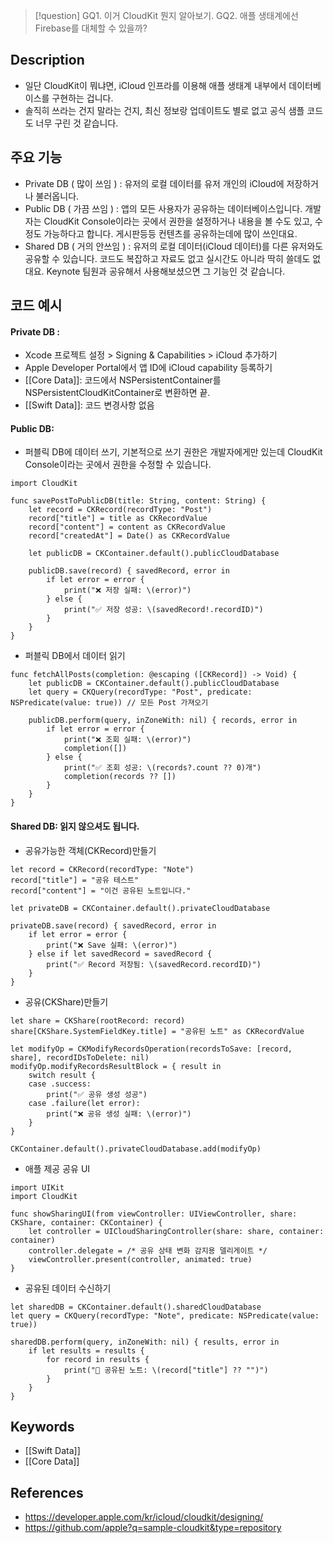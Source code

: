 >[!question]
>GQ1. 이거 CloudKit 뭔지 알아보기.
>GQ2. 애플 생태계에선 Firebase를 대체할 수 있을까?

## Description
- 일단 CloudKit이 뭐냐면, iCloud 인프라를 이용해 애플 생태계 내부에서 데이터베이스를 구현하는 겁니다.
- 솔직히 쓰라는 건지 말라는 건지, 최신 정보랑 업데이트도 별로 없고 공식 샘플 코드도 너무 구린 것 같습니다.

## 주요 기능
+ Private DB ( 많이 쓰임 ) : 유저의 로컬 데이터를 유저 개인의 iCloud에 저장하거나 불러옵니다.
+ Public DB ( 가끔 쓰임 ) : 앱의 모든 사용자가 공유하는 데이터베이스입니다. 개발자는 CloudKit Console이라는 곳에서 권한을 설정하거나 내용을 볼 수도 있고, 수정도 가능하다고 합니다. 게시판등등 컨텐츠를 공유하는데에 많이 쓰인대요.
+ Shared DB ( 거의 안쓰임 ) : 유저의 로컬 데이터(iCloud 데이터)를 다른 유저와도 공유할 수 있습니다. 코드도 복잡하고 자료도 없고 실시간도 아니라 딱히 쓸데도 없대요. Keynote 팀원과 공유해서 사용해보셨으면 그 기능인 것 같습니다.

## 코드 예시
#### Private DB :
- Xcode 프로젝트 설정 > Signing & Capabilities > iCloud 추가하기
- Apple Developer Portal에서 앱 ID에 iCloud capability 등록하기
- [[Core Data]]: 코드에서 NSPersistentContainer를 NSPersistentCloudKitContainer로 변환하면 끝.
- [[Swift Data]]: 코드 변경사항 없음

#### Public DB:
- 퍼블릭 DB에 데이터 쓰기, 기본적으로 쓰기 권한은 개발자에게만 있는데 CloudKit Console이라는 곳에서 권한을 수정할 수 있습니다.
```
import CloudKit

func savePostToPublicDB(title: String, content: String) {
    let record = CKRecord(recordType: "Post")
    record["title"] = title as CKRecordValue
    record["content"] = content as CKRecordValue
    record["createdAt"] = Date() as CKRecordValue

    let publicDB = CKContainer.default().publicCloudDatabase

    publicDB.save(record) { savedRecord, error in
        if let error = error {
            print("❌ 저장 실패: \(error)")
        } else {
            print("✅ 저장 성공: \(savedRecord!.recordID)")
        }
    }
}
```
-  퍼블릭 DB에서 데이터 읽기
```
func fetchAllPosts(completion: @escaping ([CKRecord]) -> Void) {
    let publicDB = CKContainer.default().publicCloudDatabase
    let query = CKQuery(recordType: "Post", predicate: NSPredicate(value: true)) // 모든 Post 가져오기

    publicDB.perform(query, inZoneWith: nil) { records, error in
        if let error = error {
            print("❌ 조회 실패: \(error)")
            completion([])
        } else {
            print("✅ 조회 성공: \(records?.count ?? 0)개")
            completion(records ?? [])
        }
    }
}
```

#### Shared DB: 읽지 않으셔도 됩니다.
- 공유가능한 객체(CKRecord)만들기
```
let record = CKRecord(recordType: "Note")
record["title"] = "공유 테스트"
record["content"] = "이건 공유된 노트입니다."

let privateDB = CKContainer.default().privateCloudDatabase

privateDB.save(record) { savedRecord, error in
    if let error = error {
        print("❌ Save 실패: \(error)")
    } else if let savedRecord = savedRecord {
        print("✅ Record 저장됨: \(savedRecord.recordID)")
    }
}
```
- 공유(CKShare)만들기
```
let share = CKShare(rootRecord: record)
share[CKShare.SystemFieldKey.title] = "공유된 노트" as CKRecordValue

let modifyOp = CKModifyRecordsOperation(recordsToSave: [record, share], recordIDsToDelete: nil)
modifyOp.modifyRecordsResultBlock = { result in
    switch result {
    case .success:
        print("✅ 공유 생성 성공")
    case .failure(let error):
        print("❌ 공유 생성 실패: \(error)")
    }
}

CKContainer.default().privateCloudDatabase.add(modifyOp)
```
- 애플 제공 공유 UI
```
import UIKit
import CloudKit

func showSharingUI(from viewController: UIViewController, share: CKShare, container: CKContainer) {
    let controller = UICloudSharingController(share: share, container: container)
    controller.delegate = /* 공유 상태 변화 감지용 델리게이트 */
    viewController.present(controller, animated: true)
}
```
- 공유된 데이터 수신하기
```
let sharedDB = CKContainer.default().sharedCloudDatabase
let query = CKQuery(recordType: "Note", predicate: NSPredicate(value: true))

sharedDB.perform(query, inZoneWith: nil) { results, error in
    if let results = results {
        for record in results {
            print("📄 공유된 노트: \(record["title"] ?? "")")
        }
    }
}
```
## Keywords
+ [[Swift Data]]
+ [[Core Data]]

## References
- https://developer.apple.com/kr/icloud/cloudkit/designing/
- https://github.com/apple?q=sample-cloudkit&type=repository